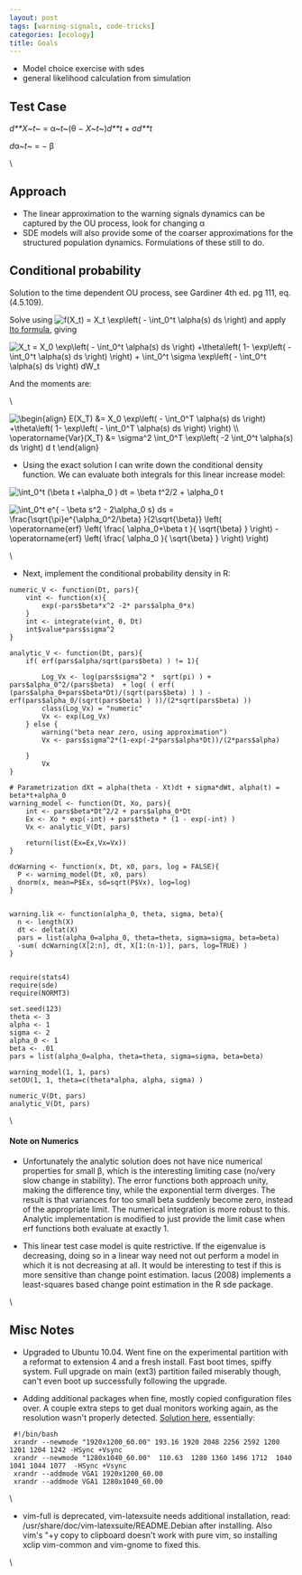 ```yaml
---
layout: post
tags: [warning-signals, code-tricks]
categories: [ecology]
title: Goals
---
```







 








-   Model choice exercise with sdes
-   general likelihood calculation from simulation

Test Case
---------

*d**X*~*t*~ = α~*t*~(θ − *X*~*t*~)*d**t* + σ*d**t*

*d*α~*t*~ = − β

\

Approach
--------

-   The linear approximation to the warning signals dynamics can be
    captured by the OU process, look for changing α
-   SDE models will also provide some of the coarser approximations for
    the structured population dynamics. Formulations of these still to
    do.

Conditional probability
-----------------------

Solution to the time dependent OU process, see Gardiner 4th ed. pg 111,
eq. (4.5.109).

Solve using ![ f(X\_t) = X\_t \\exp\\left( - \\int\_0\^t \\alpha(s) ds
\\right)
](http://openwetware.org/images/math/2/6/1/261158506a921c58c07cce2014f09198.png)
and apply [Ito
formula](http://en.wikipedia.org/wiki/It%C5%8D%E2%80%93Doeblin%27s_formula "http://en.wikipedia.org/wiki/It%C5%8D%E2%80%93Doeblin%27s_formula"),
giving

![ X\_t = X\_0 \\exp\\left( - \\int\_0\^t \\alpha(s) ds \\right)
+\\theta\\left( 1- \\exp\\left( - \\int\_0\^t \\alpha(s) ds \\right)
\\right) + \\int\_0\^t \\sigma \\exp\\left( - \\int\_0\^t \\alpha(s) ds
\\right) dW\_t
](http://openwetware.org/images/math/8/b/2/8b2d9515dd6a89360e9c97a122103193.png)

And the moments are:

\

![ \\begin{align} E(X\_T) &= X\_0 \\exp\\left( - \\int\_0\^T \\alpha(s)
ds \\right) +\\theta\\left( 1- \\exp\\left( - \\int\_0\^T \\alpha(s) ds
\\right) \\right) \\\\ \\operatorname{Var}(X\_T) &= \\sigma\^2
\\int\_0\^T \\exp\\left( -2 \\int\_0\^t \\alpha(s) ds \\right) d t
\\end{align}
](http://openwetware.org/images/math/e/5/a/e5ab85ca602fb12998c2eb985474c7e6.png)

-   Using the exact solution I can write down the conditional density
    function. We can evaluate both integrals for this linear increase
    model:

![ \\int\_0\^t (\\beta t +\\alpha\_0 ) dt = \\beta t\^2/2 + \\alpha\_0 t
](http://openwetware.org/images/math/e/8/f/e8f494fb0fc3fffba3ebbf121a70100a.png)

![ \\int\_0\^t e\^{ - \\beta s\^2 - 2\\alpha\_0 s} ds =
\\frac{\\sqrt{\\pi}e\^{\\alpha\_0\^2/\\beta} }{2\\sqrt{\\beta}} \\left(
\\operatorname{erf} \\left( \\frac{ \\alpha\_0+\\beta t }{
\\sqrt{\\beta} } \\right) - \\operatorname{erf} \\left( \\frac{
\\alpha\_0 }{ \\sqrt{\\beta} } \\right) \\right)
](http://openwetware.org/images/math/7/a/2/7a2b755c9174107368e4480c60e685b4.png)

\

-   Next, implement the conditional probability density in R:

~~~~ {.de1}
numeric_V <- function(Dt, pars){
    vint <- function(x){
        exp(-pars$beta*x^2 -2* pars$alpha_0*x)
    }
    int <- integrate(vint, 0, Dt)
    int$value*pars$sigma^2
}
 
analytic_V <- function(Dt, pars){
    if( erf(pars$alpha/sqrt(pars$beta) ) != 1){
 
        Log_Vx <- log(pars$sigma^2 *  sqrt(pi) ) + pars$alpha_0^2/(pars$beta)  + log( ( erf( (pars$alpha_0+pars$beta*Dt)/(sqrt(pars$beta) ) ) - erf(pars$alpha_0/(sqrt(pars$beta) ) ))/(2*sqrt(pars$beta) ))
        class(Log_Vx) = "numeric"
        Vx <- exp(Log_Vx)
    } else {
        warning("beta near zero, using approximation")
        Vx <- pars$sigma^2*(1-exp(-2*pars$alpha*Dt))/(2*pars$alpha)
 
    }
        Vx
}
 
# Parametrization dXt = alpha(theta - Xt)dt + sigma*dWt, alpha(t) = beta*t+alpha_0
warning_model <- function(Dt, Xo, pars){
    int <- pars$beta*Dt^2/2 + pars$alpha_0*Dt
    Ex <- Xo * exp(-int) + pars$theta * (1 - exp(-int) )
    Vx <- analytic_V(Dt, pars)
 
    return(list(Ex=Ex,Vx=Vx))
}
 
dcWarning <- function(x, Dt, x0, pars, log = FALSE){
  P <- warning_model(Dt, x0, pars)
  dnorm(x, mean=P$Ex, sd=sqrt(P$Vx), log=log)
}
 
 
warning.lik <- function(alpha_0, theta, sigma, beta){
  n <- length(X)
  dt <- deltat(X)
  pars = list(alpha_0=alpha_0, theta=theta, sigma=sigma, beta=beta)
  -sum( dcWarning(X[2:n], dt, X[1:(n-1)], pars, log=TRUE) )
}
 
 
require(stats4)
require(sde)
require(NORMT3)
 
set.seed(123)
theta <- 3
alpha <- 1
sigma <- 2
alpha_0 <- 1
beta <- .01
pars = list(alpha_0=alpha, theta=theta, sigma=sigma, beta=beta)
 
warning_model(1, 1, pars)
setOU(1, 1, theta=c(theta*alpha, alpha, sigma) )
 
numeric_V(Dt, pars)
analytic_V(Dt, pars)
~~~~

\

#### Note on Numerics

-   Unfortunately the analytic solution does not have nice numerical
    properties for small β, which is the interesting limiting case
    (no/very slow change in stability). The error functions both
    approach unity, making the difference tiny, while the exponential
    term diverges. The result is that variances for too small beta
    suddenly become zero, instead of the appropriate limit. The
    numerical integration is more robust to this. Analytic
    implementation is modified to just provide the limit case when erf
    functions both evaluate at exactly 1.

-   This linear test case model is quite restrictive. If the eigenvalue
    is decreasing, doing so in a linear way need not out perform a model
    in which it is not decreasing at all. It would be interesting to
    test if this is more sensitive than change point estimation. Iacus
    (2008) implements a least-squares based change point estimation in
    the R sde package.

\

Misc Notes
----------

-   Upgraded to Ubuntu 10.04. Went fine on the experimental partition
    with a reformat to extension 4 and a fresh install. Fast boot times,
    spiffy system. Full upgrade on main (ext3) partition failed
    miserably though, can't even boot up successfully following the
    upgrade.

-   Adding additional packages when fine, mostly copied configuration
    files over. A couple extra steps to get dual monitors working again,
    as the resolution wasn't properly detected. [Solution
    here](http://ubuntuforums.org/showthread.php?t=1112186 "http://ubuntuforums.org/showthread.php?t=1112186"),
    essentially:

~~~~ {.de1}
 #!/bin/bash         
 xrandr --newmode "1920x1200_60.00" 193.16 1920 2048 2256 2592 1200 1201 1204 1242 -HSync +Vsync
 xrandr --newmode "1280x1040_60.00"  110.63  1280 1360 1496 1712  1040 1041 1044 1077  -HSync +Vsync
 xrandr --addmode VGA1 1920x1200_60.00
 xrandr --addmode VGA1 1280x1040_60.00
~~~~

\

-   vim-full is deprecated, vim-latexsuite needs additional
    installation, read: /usr/share/doc/vim-latexsuite/README.Debian
    after installing. Also vim's "+y copy to clipboard doesn't work with
    pure vim, so installing xclip vim-common and vim-gnome to fixed
    this.

\

